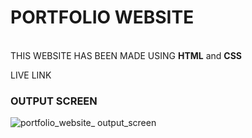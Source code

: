 <h1>PORTFOLIO WEBSITE</h1>
<br>
THIS WEBSITE HAS BEEN MADE USING <strong>HTML</strong> and <strong>CSS</strong>

LIVE LINK
 

<h3>OUTPUT SCREEN</h3>

![portfolio_website_ output_screen](https://github.com/GXNDHI/PORTFOLIO/assets/92109865/535a7c7f-1e8c-46e4-b8c3-1d13ed4171a6)

